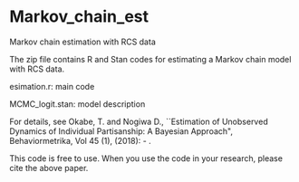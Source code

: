# Markov_chain_est
Markov chain estimation with RCS data

The zip file contains R and Stan codes for estimating a Markov chain model with RCS data.

esimation.r: main code

MCMC_logit.stan: model description

For details, see Okabe, T. and Nogiwa D., ``Estimation of Unobserved Dynamics of Individual Partisanship: A Bayesian Approach", Behaviormetrika, Vol 45 (1), (2018): - .

This code is free to use. When you use the code in your research, please cite the above paper.

